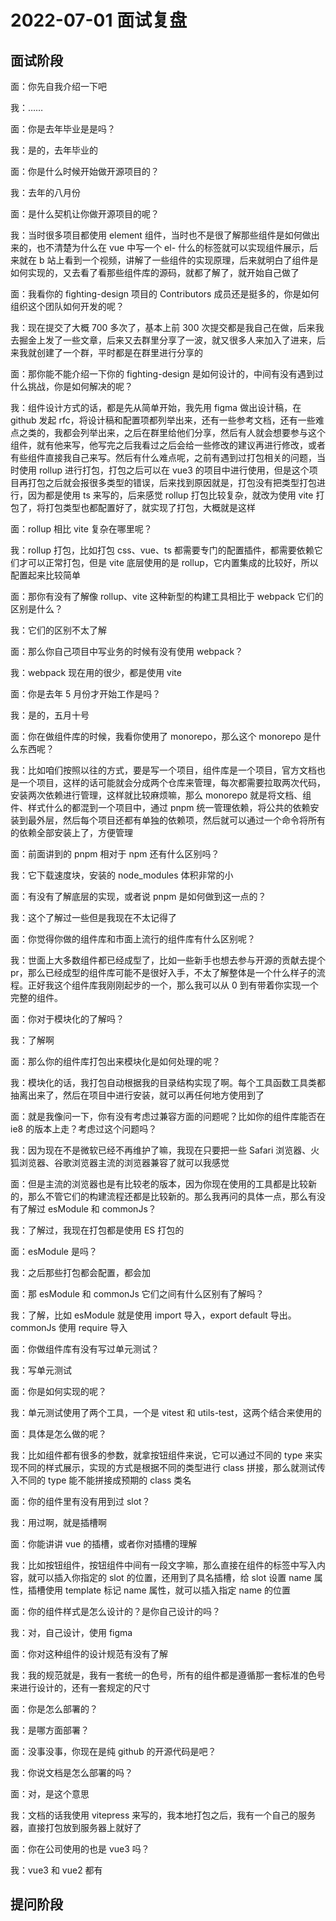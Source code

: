 # 2022-07-01 面试复盘

## 面试阶段

面：你先自我介绍一下吧

我：……

面：你是去年毕业是是吗？

我：是的，去年毕业的

面：你是什么时候开始做开源项目的？

我：去年的八月份

面：是什么契机让你做开源项目的呢？

我：当时很多项目都使用 element 组件，当时也不是很了解那些组件是如何做出来的，也不清楚为什么在 vue 中写一个 el- 什么的标签就可以实现组件展示，后来就在 b 站上看到一个视频，讲解了一些组件的实现原理，后来就明白了组件是如何实现的，又去看了看那些组件库的源码，就都了解了，就开始自己做了

面：我看你的 fighting-design 项目的 Contributors 成员还是挺多的，你是如何组织这个团队如何开发的呢？

我：现在提交了大概 700 多次了，基本上前 300 次提交都是我自己在做，后来我去掘金上发了一些文章，后来又去群里分享了一波，就又很多人来加入了进来，后来我就创建了一个群，平时都是在群里进行分享的

面：那你能不能介绍一下你的 fighting-design 是如何设计的，中间有没有遇到过什么挑战，你是如何解决的呢？

我：组件设计方式的话，都是先从简单开始，我先用 figma 做出设计稿，在 github 发起 rfc，将设计稿和配置项都列举出来，还有一些参考文档，还有一些难点之类的，我都会列举出来，之后在群里给他们分享，然后有人就会想要参与这个组件，就有他来写，他写完之后我看过之后会给一些修改的建议再进行修改，或者有些组件直接我自己来写。然后有什么难点呢，之前有遇到过打包相关的问题，当时使用 rollup 进行打包，打包之后可以在 vue3 的项目中进行使用，但是这个项目再打包之后就会报很多类型的错误，后来找到原因就是，打包没有把类型打包进行，因为都是使用 ts 来写的，后来感觉 rollup 打包比较复杂，就改为使用 vite 打包了，将打包类型也都配置好了，就实现了打包，大概就是这样

面：rollup 相比 vite 复杂在哪里呢？

我：rollup 打包，比如打包 css、vue、ts 都需要专门的配置插件，都需要依赖它们才可以正常打包，但是 vite 底层使用的是 rollup，它内置集成的比较好，所以配置起来比较简单

面：那你有没有了解像 rollup、vite 这种新型的构建工具相比于 webpack 它们的区别是什么？

我：它们的区别不太了解

面：那么你自己项目中写业务的时候有没有使用 webpack？

我：webpack 现在用的很少，都是使用 vite

面：你是去年 5 月份才开始工作是吗？

我：是的，五月十号

面：你在做组件库的时候，我看你使用了 monorepo，那么这个 monorepo 是什么东西呢？

我：比如咱们按照以往的方式，要是写一个项目，组件库是一个项目，官方文档也是一个项目，这样的话可能就会分成两个仓库来管理，每次都需要拉取两次代码，安装两次依赖进行管理，这样就比较麻烦嘛，那么 monorepo 就是将文档、组件、样式什么的都混到一个项目中，通过 pnpm 统一管理依赖，将公共的依赖安装到最外层，然后每个项目还都有单独的依赖项，然后就可以通过一个命令将所有的依赖全部安装上了，方便管理

面：前面讲到的 pnpm 相对于 npm 还有什么区别吗？

我：它下载速度块，安装的 node_modules 体积非常的小

面：有没有了解底层的实现，或者说 pnpm 是如何做到这一点的？

我：这个了解过一些但是我现在不太记得了

面：你觉得你做的组件库和市面上流行的组件库有什么区别呢？

我：世面上大多数组件都已经成型了，比如一些新手也想去参与开源的贡献去提个 pr，那么已经成型的组件库可能不是很好入手，不太了解整体是一个什么样子的流程。正好我这个组件库我刚刚起步的一个，那么我可以从 0 到有带着你实现一个完整的组件。

面：你对于模块化的了解吗？

我：了解啊

面：那么你的组件库打包出来模块化是如何处理的呢？

我：模块化的话，我打包自动根据我的目录结构实现了啊。每个工具函数工具类都抽离出来了，然后在项目中进行安装，就可以再任何地方使用到了

面：就是我像问一下，你有没有考虑过兼容方面的问题呢？比如你的组件库能否在 ie8 的版本上走？考虑过这个问题吗？

我：因为现在不是微软已经不再维护了嘛，我现在只要把一些 Safari 浏览器、火狐浏览器、谷歌浏览器主流的浏览器兼容了就可以我感觉

面：但是主流的浏览器也是有比较老的版本，因为你现在使用的工具都是比较新的，那么不管它们的构建流程还都是比较新的。那么我再问的具体一点，那么有没有了解过 esModule 和 commonJs？

我：了解过，我现在打包都是使用 ES 打包的

面：esModule 是吗？

我：之后那些打包都会配置，都会加

面：那 esModule 和 commonJs 它们之间有什么区别有了解吗？

我：了解，比如 esModule 就是使用 import 导入，export default 导出。commonJs 使用 require 导入

面：你做组件库有没有写过单元测试？

我：写单元测试

面：你是如何实现的呢？

我：单元测试使用了两个工具，一个是 vitest 和 utils-test，这两个结合来使用的

面：具体是怎么做的呢？

我：比如组件都有很多的参数，就拿按钮组件来说，它可以通过不同的 type 来实现不同的样式展示，实现的方式是根据不同的类型进行 class 拼接，那么就测试传入不同的 type 能不能拼接成预期的 class 类名

面：你的组件里有没有用到过 slot？

我：用过啊，就是插槽啊

面：你能讲讲 vue 的插槽，或者你对插槽的理解

我：比如按钮组件，按钮组件中间有一段文字嘛，那么直接在组件的标签中写入内容，就可以插入你指定的 slot 的位置，还用到了具名插槽，给 slot 设置 name 属性，插槽使用 template 标记 name 属性，就可以插入指定 name 的位置

面：你的组件样式是怎么设计的？是你自己设计的吗？

我：对，自己设计，使用 figma

面：你对这种组件的设计规范有没有了解

我：我的规范就是，我有一套统一的色号，所有的组件都是遵循那一套标准的色号来进行设计的，还有一套规定的尺寸

面：你是怎么部署的？

我：是哪方面部署？

面：没事没事，你现在是纯 github 的开源代码是吧？

我：你说文档是怎么部署的吗？

面：对，是这个意思

我：文档的话我使用 vitepress 来写的，我本地打包之后，我有一个自己的服务器，直接打包放到服务器上就好了

面：你在公司使用的也是 vue3 吗？

我：vue3 和 vue2 都有


## 提问阶段

